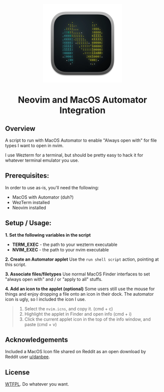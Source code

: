 <p align="center">
  <img align="center" valign="center" height="256" width="256" src="./docs/nvim.png" alt="neovim" />
</p>
<h1 align="center">Neovim and MacOS Automator Integration</h1>

## Overview
A script to run with MacOS Automator to enable "Always open with"
for file types I want to open in nvim.

I use Wezterm for a terminal, but should be pretty easy to hack it for 
whatever terminal emulator you use.

## Prerequisites:
In order to use as-is, you'll need the following:
- MacOS with Automator (duh?)
- WezTerm installed
- Neovim installed

## Setup / Usage:
**1. Set the following variables in the script**
- **TERM_EXEC** - the path to your wezterm executable
- **NVIM_EXEC** - the path to your nvim executable

**2. Create an Automator applet**
Use the `run shell script` action, pointing at this script.

**3. Associate files/filetypes**
Use normal MacOS Finder interfaces to set "always open with" 
and / or "apply to all" stuffs.

**4. Add an icon to the applet (optional)**
Some users still use the mouse for things and enjoy dropping a file onto an 
icon in their dock. The automator icon is ugly, so I included the icon I use.
> 1. Select the `nvim.icns`, and copy it.  (cmd + c)
> 2. Highlight the applet in Finder and open info (cmd + i)
> 3. Click the current applet icon in the top of the info window, and paste (cmd + v)

## Acknowledgements
Included a MacOS Icon file shared on Reddit as an open download by 
Reddit user [u/danbee](https://www.reddit.com/user/danbee/).

## License
[WTFPL](http://www.wtfpl.net/). Do whatever you want.
